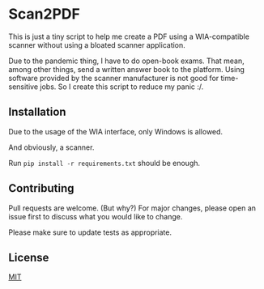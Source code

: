 # Scan2PDF

This is just a tiny script to help me create a PDF using a WIA-compatible scanner without using a bloated scanner application.

Due to the pandemic thing, I have to do open-book exams. That mean, among other things, send a written answer book to the platform. Using software provided by the scanner manufacturer is not good for time-sensitive jobs. So I create this script to reduce my panic :/.

## Installation

Due to the usage of the WIA interface, only Windows is allowed.

And obviously, a scanner.

Run `pip install -r requirements.txt` should be enough.

## Contributing

Pull requests are welcome. (But why?) For major changes, please open an issue first to discuss what you would like to change.

Please make sure to update tests as appropriate.

## License

[MIT](https://choosealicense.com/licenses/mit/)
